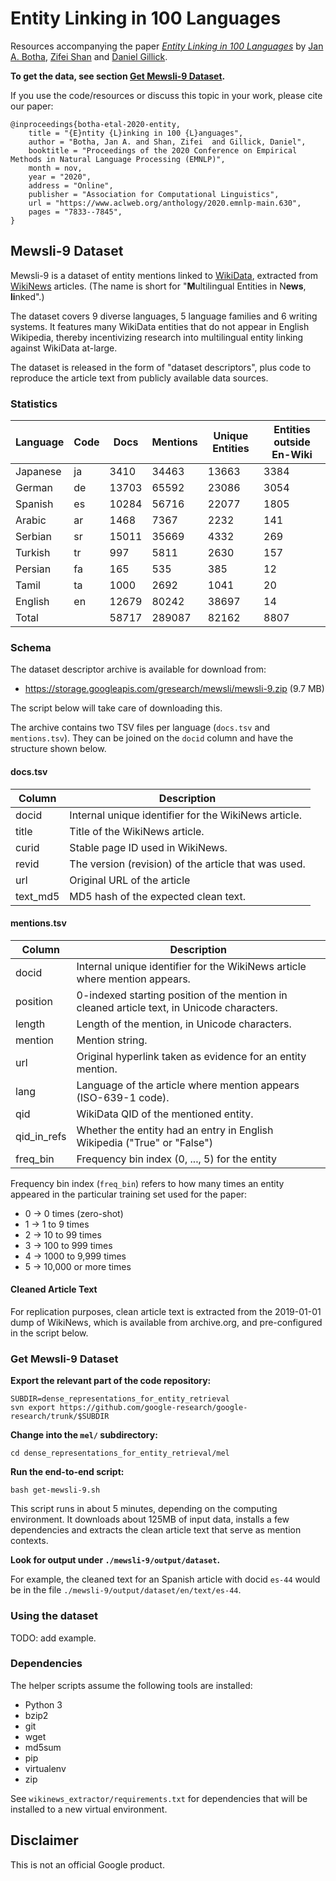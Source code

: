 # Entity Linking in 100 Languages

Resources accompanying the paper
_[Entity Linking in 100 Languages](https://www.aclweb.org/anthology/2020.emnlp-main.630)_
by
[Jan A. Botha](https://research.google/people/JanBotha/),
[Zifei Shan](http://www.zifeishan.org/) and
[Daniel Gillick](https://research.google/people/DanGillick/).

**To get the data, see section [Get Mewsli-9 Dataset](#get-mewsli-9-dataset).**

If you use the code/resources or discuss this topic in your work, please cite our paper:

```
@inproceedings{botha-etal-2020-entity,
    title = "{E}ntity {L}inking in 100 {L}anguages",
    author = "Botha, Jan A. and Shan, Zifei  and Gillick, Daniel",
    booktitle = "Proceedings of the 2020 Conference on Empirical Methods in Natural Language Processing (EMNLP)",
    month = nov,
    year = "2020",
    address = "Online",
    publisher = "Association for Computational Linguistics",
    url = "https://www.aclweb.org/anthology/2020.emnlp-main.630",
    pages = "7833--7845",
}
```

## Mewsli-9 Dataset

Mewsli-9 is a dataset of entity mentions linked to
[WikiData](https://www.wikidata.org/), extracted from
[WikiNews](https://www.wikinews.org/) articles.
(The name is short for "**M**ultilingual Entities in N**ews**, **li**nked".)

The dataset covers 9 diverse languages, 5 language families and 6 writing
systems. It features many WikiData entities that do not appear in English
Wikipedia, thereby incentivizing research into multilingual entity linking
against WikiData at-large.

The dataset is released in the form of "dataset descriptors", plus code to
reproduce the article text from publicly available data sources.

### Statistics

| Language | Code | Docs  | Mentions | Unique Entities | Entities outside En-Wiki |
|----------|------|-------|----------|-----------------|--------------------------|
| Japanese | ja   | 3410  | 34463    | 13663           | 3384                     |
| German   | de   | 13703 | 65592    | 23086           | 3054                     |
| Spanish  | es   | 10284 | 56716    | 22077           | 1805                     |
| Arabic   | ar   | 1468  | 7367     | 2232            | 141                      |
| Serbian  | sr   | 15011 | 35669    | 4332            | 269                      |
| Turkish  | tr   | 997   | 5811     | 2630            | 157                      |
| Persian  | fa   | 165   | 535      | 385             | 12                       |
| Tamil    | ta   | 1000  | 2692     | 1041            | 20                       |
| English  | en   | 12679 | 80242    | 38697           | 14                       |
| Total    |      | 58717 | 289087   | 82162           | 8807                     |

### Schema

The dataset descriptor archive is available for download from:

- https://storage.googleapis.com/gresearch/mewsli/mewsli-9.zip (9.7 MB)

The script below will take care of downloading this.

The archive contains two TSV files per language (`docs.tsv` and `mentions.tsv`).
They can be joined on the `docid` column and have the structure shown below.

#### docs.tsv

|  Column  | Description                                          |
|----------|------------------------------------------------------|
| docid    | Internal unique identifier for the WikiNews article. |
| title    | Title of the WikiNews article.                       |
| curid    | Stable page ID used in WikiNews.                     |
| revid    | The version (revision) of the article that was used. |
| url      | Original URL of the article                          |
| text_md5 | MD5 hash of the expected clean text.                 |

#### mentions.tsv

| Column      | Description                                                                                |
|-------------|--------------------------------------------------------------------------------------------|
| docid       | Internal unique identifier for the WikiNews article where mention appears.                 |
| position    | 0-indexed starting position of the mention in cleaned article text, in Unicode characters. |
| length      | Length of the mention, in Unicode characters.                                              |
| mention     | Mention string.                                                                            |
| url         | Original hyperlink taken as evidence for an entity mention.                                |
| lang        | Language of the article where mention appears (ISO-639-1 code).                            |
| qid         | WikiData QID of the mentioned entity.                                                      |
| qid_in_refs | Whether the entity had an entry in English Wikipedia ("True" or "False")                   |
| freq_bin    | Frequency bin index (0, ..., 5) for the entity                                             |

Frequency bin index (`freq_bin`) refers to how many times an entity appeared in
the particular training set used for the paper:

- 0 -> 0 times (zero-shot)
- 1 -> 1 to 9 times
- 2 -> 10 to 99 times
- 3 -> 100 to 999 times
- 4 -> 1000 to 9,999 times
- 5 -> 10,000 or more times

#### Cleaned Article Text

For replication purposes, clean article text is extracted from the 2019-01-01
dump of WikiNews, which is available from archive.org, and pre-configured in the
script below.

### Get Mewsli-9 Dataset

**Export the relevant part of the code repository:**

```
SUBDIR=dense_representations_for_entity_retrieval
svn export https://github.com/google-research/google-research/trunk/$SUBDIR
```

**Change into the `mel/` subdirectory:**

```
cd dense_representations_for_entity_retrieval/mel
```

**Run the end-to-end script:**

```
bash get-mewsli-9.sh
```

This script runs in about 5 minutes, depending on the computing environment. It
downloads about 125MB of input data, installs a few dependencies and extracts
the clean article text that serve as mention contexts.

**Look for output under `./mewsli-9/output/dataset`.**

For example, the cleaned text for an Spanish article with docid `es-44` would be
in the file `./mewsli-9/output/dataset/en/text/es-44`.

### Using the dataset

TODO: add example.

### Dependencies

The helper scripts assume the following tools are installed:

- Python 3
- bzip2
- git
- wget
- md5sum
- pip
- virtualenv
- zip

See `wikinews_extractor/requirements.txt` for dependencies that will be
installed to a new virtual environment.

## Disclaimer

This is not an official Google product.
